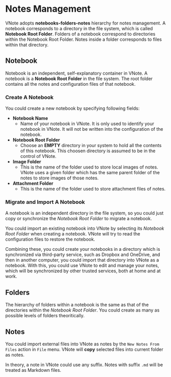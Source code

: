 # Notes Management
VNote adopts **notebooks-folders-notes** hierarchy for notes management. A notebook corresponds to a directory in the file system, which is called **Notebook Root Folder**. Folders of a notebook correspond to directories within the Notebook Root Folder. Notes inside a folder corresponds to files within that directory.

## Notebook
Notebook is an independent, self-explanatory container in VNote. A notebook is a **Notebook Root Folder** in the file system. The root folder contains all the notes and configuration files of that notebook.

### Create A Notebook
You could create a new notebook by specifying following fields:

- **Notebook Name**
    - Name of your notebook in VNote. It is only used to identify your notebook in VNote. It will not be written into the configuration of the notebook.
- **Notebook Root Folder**
    - Choose an **EMPTY** directory in your system to hold all the contents of this notebook. This choosen directory is assumed to be in the control of VNote.
- **Image Folder**
    - This is the name of the folder used to store local images of notes. VNote uses a given folder which has the same parent folder of the notes to store images of those notes.
- **Attachment Folder**
    - This is the name of the folder used to store attachment files of notes.

### Migrate and Import A Notebook
A notebook is an independent directory in the file system, so you could just copy or synchronize the *Notebook Root Folder* to migrate a notebook.

You could import an existing notebook into VNote by selecting its *Notebook Root Folder* when creating a notebook. VNote will try to read the configuration files to restore the notebook.

Combining these, you could create your notebooks in a directory which is synchronized via third-party service, such as Dropbox and OneDrive, and then in another computer, you could import that directory into VNote as a notebook. With this, you could use VNote to edit and manage your notes, which will be synchronized by other trusted services, both at home and at work.

## Folders
The hierarchy of folders within a notebook is the same as that of the directories within the *Notebook Root Folder*. You could create as many as possible levels of folders theoritically.

## Notes
You could import external files into VNote as notes by the `New Notes From Files` action in `File` menu. VNote will **copy** selected files into current folder as notes.

In theory,  a note in VNote could use any suffix. Notes with suffix `.md` will be treated as Markdown files.
